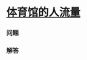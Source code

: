# [体育馆的人流量](https://leetcode-cn.com/problems/human-traffic-of-stadium)

### 问题



### 解答

```

```

